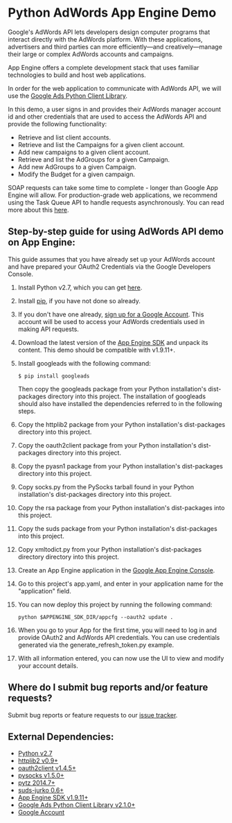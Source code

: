 # Python AdWords App Engine Demo

Google's AdWords API lets developers design computer programs that
interact directly with the AdWords platform. With these applications,
advertisers and third parties can more efficiently—and creatively—manage
their large or complex AdWords accounts and campaigns.

App Engine offers a complete development stack that uses familiar technologies
to build and host web applications.

In order for the web application to communicate with AdWords API, we will use
the [Google Ads Python Client Library](https://github.com/googleads/googleads-python-lib).

In this demo, a user signs in and provides their AdWords manager account id and
other credentials that are used to access the AdWords API and provide the
following functionality:

* Retrieve and list client accounts.
* Retrieve and list the Campaigns for a given client account.
* Add new campaigns to a given client account.
* Retrieve and list the AdGroups for a given Campaign.
* Add new AdGroups to a given Campaign.
* Modify the Budget for a given campaign.

SOAP requests can take some time to complete - longer than Google App Engine
will allow. For production-grade web applications, we recommend using the
Task Queue API to handle requests asynchronously. You can read more about this
[here](https://developers.google.com/appengine/docs/python/taskqueue/).


## Step-by-step guide for using AdWords API demo on App Engine:

This guide assumes that you have already set up your AdWords account and have
prepared your OAuth2 Credentials via the Google Developers Console.

1. Install Python v2.7, which you can get
   [here](https://www.python.org/downloads).

1. Install [pip](http://pip.readthedocs.org/en/latest/installing.html),
   if you have not done so already.

1. If you don't have one already,
   [sign up for a Google Account](https://www.google.com/accounts/NewAccount).
   This account will be used to access your AdWords credentials used in making
   API requests.

1. Download the latest version of the
   [App Engine SDK](https://developers.google.com/appengine/downloads) and
   unpack its content. This demo should be compatible with  v1.9.11+.

1. Install googleads with the following command:

   `$ pip install googleads`

   Then copy the googleads package from your Python installation's
   dist-packages directory into this project. The installation of googleads
   should also have installed the dependencies referred to in the following
   steps.

1. Copy the httplib2 package from your Python installation's dist-packages
   directory into this project.

1. Copy the oauth2client package from your Python installation's dist-packages
   directory into this project.

1. Copy the pyasn1 package from your Python installation's dist-packages
   directory into this project.

1. Copy socks.py from the PySocks tarball found in your Python installation's
   dist-packages directory into this project.

1. Copy the rsa package from your Python installation's dist-packages
   into this project.

1. Copy the suds package from your Python installation's dist-packages
   into this project.

1. Copy xmltodict.py from your Python installation's dist-packages directory
   directory into this project.

1. Create an App Engine application in the
   [Google App Engine Console](https://appengine.google.com/).

1. Go to this project's app.yaml, and enter in your application name for the
   "application" field.

1. You can now deploy this project by running the following command:

    `python $APPENGINE_SDK_DIR/appcfg --oauth2 update .`

1. When you go to your App for the first time, you will need to log in and
    provide OAuth2 and AdWords API credentials. You can use credentials
    generated via the generate_refresh_token.py example.

1. With all information entered, you can now use the UI to view and modify
    your account details.


## Where do I submit bug reports and/or feature requests?

Submit bug reports or feature requests to our
[issue tracker](https://github.com/googleads/googleads-python-lib/issues).


## External Dependencies:

* [Python v2.7](https://www.python.org/downloads/)
* [httplib2 v0.9+](https://pypi.python.org/pypi/httplib2)
* [oauth2client v1.4.5+](https://pypi.python.org/pypi/oauth2client/)
* [pysocks v1.5.0+](https://pypi.python.org/pypi/PySocks/)
* [pytz 2014.7+](https://pypi.python.org/pypi/pytz)
* [suds-jurko 0.6+](https://pypi.python.org/pypi/suds-jurko)
* [App Engine SDK v1.9.11+](https://developers.google.com/appengine/downloads)
* [Google Ads Python Client Library v2.1.0+](https://github.com/googleads/googleads-python-lib)
* [Google Account](https://www.google.com/accounts/NewAccount)
